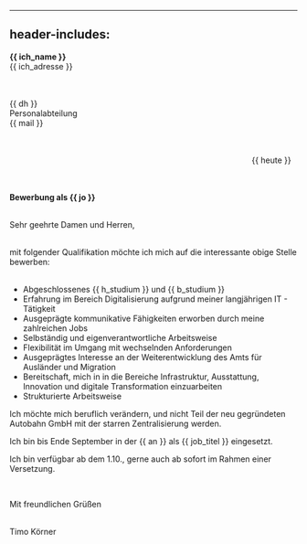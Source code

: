 
---
header-includes: <script src="../js.js" id=spr data-name=de></script><script src="../ags.js"></script>
---

**<span class=tem>{{ ich_name }}</apan>**  
<span class=tem>{{ ich_adresse }}</span>  
&nbsp;  
&nbsp;

<span class=tem_dh>{{ dh }}</span>  
Personalabteilung  
<span class=tem_dh>{{ mail }}</span>  
&nbsp;  
&nbsp;

&emsp;&emsp;&emsp;&emsp;&emsp;&emsp;&emsp;&emsp;&emsp;&emsp;&emsp;&emsp;&emsp;&emsp;&emsp;&emsp;&emsp;&emsp;&emsp;&emsp;&emsp;&emsp;&emsp;&emsp;&emsp;&emsp;&emsp;&emsp;&emsp;&emsp; <span class=tem>{{ heute }}</span>  
&nbsp;  
&nbsp;

**Bewerbung als <span class=tem_dh>{{ jo }}</span>**    
&nbsp;  

Sehr geehrte Damen und Herren,

&nbsp;   
mit folgender Qualifikation möchte ich mich auf die interessante obige Stelle bewerben:  
&nbsp;

- Abgeschlossenes <span class=tem>{{ h_studium }}</span> und <span class=tem>{{ b_studium }}</span>
- Erfahrung im Bereich Digitalisierung aufgrund meiner langjährigen IT - Tätigkeit
- Ausgeprägte kommunikative Fähigkeiten erworben durch meine zahlreichen Jobs
- Selbständig und eigenverantwortliche Arbeitsweise
- Flexibilität im Umgang mit wechselnden Anforderungen
- Ausgeprägtes Interesse an der Weiterentwicklung des Amts für Ausländer und Migration
- Bereitschaft, mich in in die Bereiche Infrastruktur, Ausstattung, Innovation und digitale Transformation einzuarbeiten
- Strukturierte Arbeitsweise
&nbsp;

Ich möchte mich beruflich verändern, und nicht Teil der neu gegründeten Autobahn GmbH mit der starren Zentralisierung werden.
&nbsp;

Ich bin bis Ende September in der <span class=tem>{{ an }}</span> als <span class=tem>{{ job_titel }}</span> eingesetzt.
&nbsp;

Ich bin verfügbar ab dem 1.10., gerne auch ab sofort im Rahmen einer Versetzung.  

&nbsp;

Mit freundlichen Grüßen  
&nbsp;

Timo Körner
